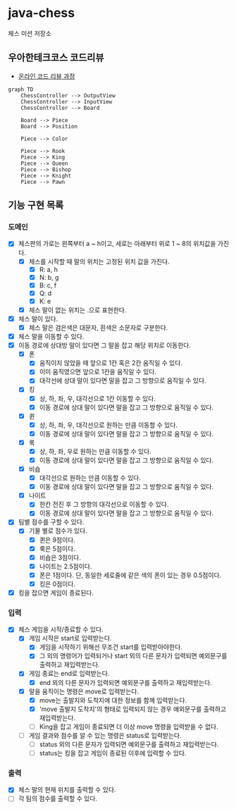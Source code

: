 # java-chess

체스 미션 저장소

## 우아한테크코스 코드리뷰

- [온라인 코드 리뷰 과정](https://github.com/woowacourse/woowacourse-docs/blob/master/maincourse/README.md)

```mermaid
graph TD
    ChessController --> OutputView
    ChessController --> InputView
    ChessController --> Board

    Board --> Piece
    Board --> Position

    Piece --> Color

    Piece --> Rook
    Piece --> King
    Piece --> Queen
    Piece --> Bishop
    Piece --> Knight
    Piece --> Pawn
```

## 기능 구현 목록

### 도메인

- [x] 체스판의 가로는 왼쪽부터 a ~ h이고, 세로는 아래부터 위로 1 ~ 8의 위치값을 가진다.
    - [x] 체스를 시작할 때 말의 위치는 고정된 위치 값을 가진다.
        - [x] R: a, h
        - [x] N: b, g
        - [x] B: c, f
        - [x] Q: d
        - [x] K: e
    - [x] 체스 말이 없는 위치는 .으로 표현한다.
- [x] 체스 말이 있다.
    - [x] 체스 말은 검은색은 대문자, 흰색은 소문자로 구분한다.
- [x] 체스 말을 이동할 수 있다.
- [x] 이동 경로에 상대방 말이 있다면 그 말을 잡고 해당 위치로 이동한다.
    - [x] 폰
        - [x] 움직이지 않았을 때 앞으로 1칸 혹은 2칸 움직일 수 있다.
        - [x] 이미 움직였으면 앞으로 1칸을 움직일 수 있다.
        - [x] 대각선에 상대 말이 있다면 말을 잡고 그 방향으로 움직일 수 있다.
    - [x] 킹
        - [x] 상, 하, 좌, 우, 대각선으로 1칸 이동할 수 있다.
        - [x] 이동 경로에 상대 말이 있다면 말을 잡고 그 방향으로 움직일 수 있다.
    - [x] 퀸
        - [x] 상, 하, 좌, 우, 대각선으로 원하는 만큼 이동할 수 있다.
        - [x] 이동 경로에 상대 말이 있다면 말을 잡고 그 방향으로 움직일 수 있다.
    - [x] 룩
        - [x] 상, 하, 좌, 우로 원하는 만큼 이동할 수 있다.
        - [x] 이동 경로에 상대 말이 있다면 말을 잡고 그 방향으로 움직일 수 있다.
    - [x] 비숍
        - [x] 대각선으로 원하는 만큼 이동할 수 있다.
        - [x] 이동 경로에 상대 말이 있다면 말을 잡고 그 방향으로 움직일 수 있다.
    - [x] 나이트
        - [x] 한칸 전진 후 그 방향의 대각선으로 이동할 수 있다.
        - [x] 이동 경로에 상대 말이 있다면 말을 잡고 그 방향으로 움직일 수 있다.
- [x] 팀별 점수를 구할 수 있다.
    - [x] 기물 별로 점수가 있다.
        - [x] 퀸은 9점이다.
        - [x] 룩은 5점이다.
        - [x] 비숍은 3점이다.
        - [x] 나이트는 2.5점이다.
        - [x] 폰은 1점이다. 단, 동일한 세로줄에 같은 색의 폰이 있는 경우 0.5점이다.
        - [x] 킹은 0점이다.
- [x] 킹을 잡으면 게임이 종료된다.

### 입력

- [x] 체스 게임을 시작/종료할 수 있다.
    - [x] 게임 시작은 start로 입력받는다.
        - [x] 게임을 시작하기 위해선 무조건 start를 입력받아야한다.
        - [x] 그 외의 명령어가 입력되거나 start 외의 다른 문자가 입력되면 예외문구를 출력하고 재입력받는다.
    - [x] 게임 종료는 end로 입력받는다.
        - [x] end 외의 다른 문자가 입력되면 예외문구를 출력하고 재입력받는다.
    - [x] 말을 움직이는 명령은 move로 입력받는다. 
        - [x] move는 출발지와 도착지에 대한 정보를 함께 입력받는다.
        - [x] 'move 출발지 도착지'의 형태로 입력되지 않는 경우 예외문구를 출력하고 재입력받는다.
        - [ ] King을 잡고 게임이 종료되면 더 이상 move 명령을 입력받을 수 없다.
    - [ ] 게임 결과와 점수를 알 수 있는 명령은 status로 입력받는다.
        - [ ] status 외의 다른 문자가 입력되면 예외문구를 출력하고 재입력받는다.
        - [ ] status는 킹을 잡고 게임이 종료된 이후에 입력할 수 있다.

### 출력

- [x] 체스 말의 현재 위치를 출력할 수 있다.
- [ ] 각 팀의 점수를 출력할 수 있다.
